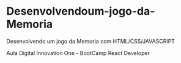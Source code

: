 # Desenvolvendoum-jogo-da-Memoria
Desenvolvendo um jogo da Memoria com HTML/CSS/JAVASCRIPT


Aula Digital Innovation One - BootCamp React Developer
